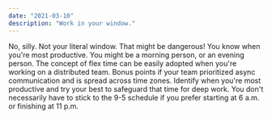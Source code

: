 ```yaml
---
date: "2021-03-10"
description: "Work in your window."
---
```


No, silly. Not your literal window. That might be dangerous! You know when you're most productive. You might be a morning person, or an evening person. The concept of flex time can be easily adopted when you're working on a distributed team. Bonus points if your team prioritized async communication and is spread across time zones. Identify when you're most productive and try your best to safeguard that time for deep work. You don't necessarily have to stick to the 9-5 schedule if you prefer starting at 6 a.m. or finishing at 11 p.m.